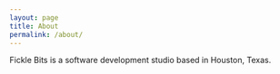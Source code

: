 ```yaml
---
layout: page
title: About
permalink: /about/
---
```


Fickle Bits is a software development studio based in Houston, Texas.